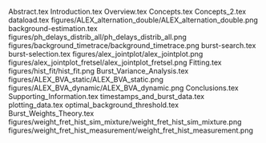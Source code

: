 Abstract.tex
Introduction.tex
Overview.tex
Concepts.tex
Concepts_2.tex
dataload.tex
figures/ALEX_alternation_double/ALEX_alternation_double.png
background-estimation.tex
figures/ph_delays_distrib_all/ph_delays_distrib_all.png
figures/background_timetrace/background_timetrace.png
burst-search.tex
burst-selection.tex
figures/alex_jointplot/alex_jointplot.png
figures/alex_jointplot_fretsel/alex_jointplot_fretsel.png
Fitting.tex
figures/hist_fit/hist_fit.png
Burst_Variance_Analysis.tex
figures/ALEX_BVA_static/ALEX_BVA_static.png
figures/ALEX_BVA_dynamic/ALEX_BVA_dynamic.png
Conclusions.tex
Supporting_Information.tex
timestamps_and_burst_data.tex
plotting_data.tex
optimal_background_threshold.tex
Burst_Weights_Theory.tex
figures/weight_fret_hist_sim_mixture/weight_fret_hist_sim_mixture.png
figures/weight_fret_hist_measurement/weight_fret_hist_measurement.png
